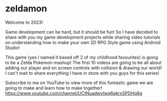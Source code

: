 # zeldamon
Welcome to 2023!

Game development can be hard, but it should be fun!  So I have decided to share with you my game development projects while sharing video tutorials on understanding how to make your own 2D RPG Style game using Android Studio!

This game (yes I named it based off 2 of my childhood favourites) is going to be a Zelda Pokemon mashup!  The first 10 videos are going to be all about adding our player and on screen controls with collision & drawing our world!  I can't wait to share everything I have in store with you guys for this series!

Subscribe to me on YouTube to view more of this funtastic game we are going to make and learn how to make together!
https://www.youtube.com/channel/UCtNuadwyIwq6qkrxSPDHq8g
